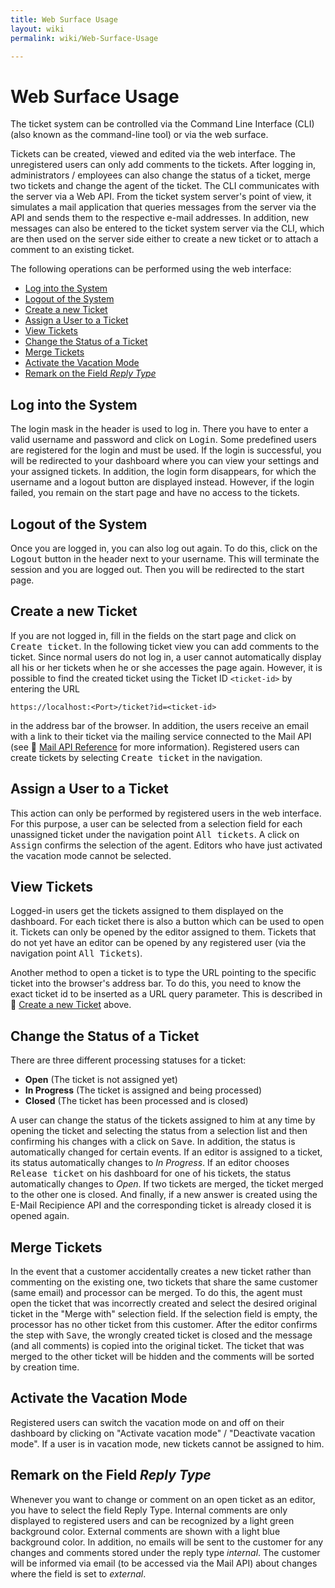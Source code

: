 ```yaml
---
title: Web Surface Usage
layout: wiki
permalink: wiki/Web-Surface-Usage

---
```


# Web Surface Usage

The ticket system can be controlled via the Command Line Interface
(CLI) (also known as the command-line tool) or via the web surface.

Tickets can be created, viewed and edited via the web interface.
The unregistered users can only add comments to the tickets. After
logging in, administrators / employees can also change the status
of a ticket, merge two tickets and change the agent of the ticket.
The CLI communicates with the server via a Web API. From the ticket
system server's point of view, it simulates a mail application that
queries messages from the server via the API and sends them to the
respective e-mail addresses. In addition, new messages can also be
entered to the ticket system server via the CLI, which are then
used on the server side either to create a new ticket or to attach
a comment to an existing ticket.

The following operations can be performed using the web interface:

* [Log into the System](#log-into-the-system)
* [Logout of the System](#logout-of-the-system)
* [Create a new Ticket](#create-a-new-ticket)
* [Assign a User to a Ticket](#assign-a-user-to-a-ticket)
* [View Tickets](#view-tickets)
* [Change the Status of a Ticket](#change-the-status-of-a-ticket)
* [Merge Tickets](#merge-tickets)
* [Activate the Vacation Mode](#activate-the-vacation-mode)
* [Remark on the Field _Reply Type_](#remark-on-the-field-reply-type)

## Log into the System

The login mask in the header is used to log in. There you have to
enter a valid username and password and click on <kbd>Login</kbd>.
Some predefined users are registered for the login and must be used.
If the login is successful, you will be redirected to your dashboard
where you can view your settings and your assigned tickets. In
addition, the login form disappears, for which the username and a
logout button are displayed instead. However, if the login failed,
you remain on the start page and have no access to the tickets.

## Logout of the System

Once you are logged in, you can also log out again. To do this,
click on the <kbd>Logout</kbd> button in the header next to your
username. This will terminate the session and you are logged out.
Then you will be redirected to the start page.

## Create a new Ticket

If you are not logged in, fill in the fields on the start page and
click on <kbd>Create ticket</kbd>. In the following ticket view you
can add comments to the ticket. Since normal users do not log in,
a user cannot automatically display all his or her tickets when he
or she accesses the page again. However, it is possible to find the
created ticket using the Ticket ID `<ticket-id>` by entering the
URL

```text
https://localhost:<Port>/ticket?id=<ticket-id>
```

in the address bar of the browser. In addition, the users receive
an email with a link to their ticket via the mailing service connected
to the Mail API (see :book: [Mail API Reference](Mail-API-Reference.md)
for more information). Registered users can create tickets by
selecting <kbd>Create ticket</kbd> in the navigation.

## Assign a User to a Ticket

This action can only be performed by registered users in the web
interface. For this purpose, a user can be selected from a selection
field for each unassigned ticket under the navigation point <kbd>All
tickets</kbd>. A click on <kbd>Assign</kbd> confirms the selection
of the agent. Editors who have just activated the vacation mode
cannot be selected.

## View Tickets

Logged-in users get the tickets assigned to them displayed on the
dashboard. For each ticket there is also a button which can be used
to open it. Tickets can only be opened by the editor assigned to
them. Tickets that do not yet have an editor can be opened by any
registered user (via the navigation point <kbd>All Tickets</kbd>).

Another method to open a ticket is to type the URL pointing to the
specific ticket into the browser's address bar. To do this, you
need to know the exact ticket id to be inserted as a URL query
parameter. This is described in
:paperclip: [Create a new Ticket](#create-a-new-ticket) above.

## Change the Status of a Ticket

There are three different processing statuses for a ticket:

* **Open** (The ticket is not assigned yet)
* **In Progress** (The ticket is assigned and being processed)
* **Closed** (The ticket has been processed and is closed)

A user can change the status of the tickets assigned to him at any
time by opening the ticket and selecting the status from a selection
list and then confirming his changes with a click on <kbd>Save</kbd>.
In addition, the status is automatically changed for certain events.
If an editor is assigned to a ticket, its status automatically
changes to _In Progress_. If an editor chooses <kbd>Release
ticket</kbd> on his dashboard for one of his tickets, the status
automatically changes to _Open_. If two tickets are merged, the
ticket merged to the other one is closed. And finally, if a new
answer is created using the E-Mail Recipience API and the corresponding
ticket is already closed it is opened again.

## Merge Tickets

In the event that a customer accidentally creates a new ticket
rather than commenting on the existing one, two tickets that share
the same customer (same email) and processor can be merged. To do
this, the agent must open the ticket that was incorrectly created
and select the desired original ticket in the "Merge with" selection
field. If the selection field is empty, the processor has no other
ticket from this customer. After the editor confirms the step with
<kbd>Save</kbd>, the wrongly created ticket is closed and the message
(and all comments) is copied into the original ticket. The ticket
that was merged to the other ticket will be hidden and the comments
will be sorted by creation time.

## Activate the Vacation Mode

Registered users can switch the vacation mode on and off on their
dashboard by clicking on "Activate vacation mode" / "Deactivate
vacation mode". If a user is in vacation mode, new tickets cannot
be assigned to him.

## Remark on the Field _Reply Type_

Whenever you want to change or comment on an open ticket as an
editor, you have to select the field Reply Type. Internal comments
are only displayed to registered users and can be recognized by a
light green background color. External comments are shown with a
light blue background color. In addition, no emails will be sent
to the customer for any changes and comments stored under the reply
type _internal_. The customer will be informed via email (to be
accessed via the Mail API) about changes where the field is set to
_external_.
